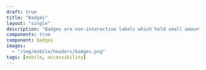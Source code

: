 ```yaml
---
draft: true
title: "Badges"
layout: "single"
description: "Badges are non-interactive labels which hold small amounts of information."
components: true
component: badges
images:
  - "/img/mobile/headers/badges.png"
tags: [mobile, accessibility]
---
```

